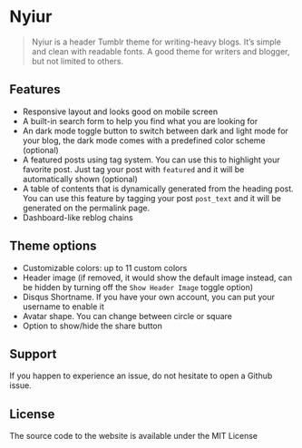 # Nyiur
> Nyiur is a header Tumblr theme for writing-heavy blogs. It’s simple and clean with readable fonts. A good theme for writers and blogger, but not limited to others.

## Features
- Responsive layout and looks good on mobile screen
- A built-in search form to help you find what you are looking for
- An dark mode toggle button to switch between dark and light mode for your blog, the dark mode comes with a predefined color scheme (optional)
- A featured posts using tag system. You can use this to highlight your favorite post. Just tag your post with `featured` and it will be automatically shown (optional)
- A table of contents that is dynamically generated from the heading post. You can use this feature by tagging your post `post_text` and it will be generated on the permalink page.
- Dashboard-like reblog chains

## Theme options
- Customizable colors: up to 11 custom colors
- Header image (if removed, it would show the default image instead, can be hidden by turning off the `Show Header Image` toggle option)
- Disqus Shortname. If you have your own account, you can put your username to enable it
- Avatar shape. You can change between circle or square
- Option to show/hide the share button

## Support
If you happen to experience an issue, do not hesitate to open a Github issue.

## License
The source code to the website is available under the MIT License